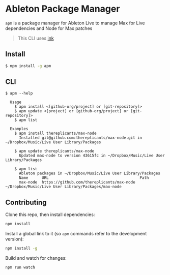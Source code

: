 # Ableton Package Manager

`apm` is a package manager for Ableton Live to manage Max for Live dependencies and Node for Max patches

> This CLI uses [ink](https://github.com/vadimdemedes/ink)

## Install

```sh
$ npm install -g apm
```

## CLI

```
$ apm --help

  Usage
    $ apm install <[github-org/project] or [git-repository]>
    $ apm update <[project] or [github-org/project] or [git-repository]>
    $ apm list

  Examples
    $ apm install thereplicants/max-node
      Installed git@github.com:thereplicants/max-node.git in ~/Dropbox/Music/Live User Library/Packages

    $ apm update thereplicants/max-node
      Updated max-node to version 43615fc in ~/Dropbox/Music/Live User Library/Packages

    $ apm list
      Ableton packages in ~/Dropbox/Music/Live User Library/Packages
      Name      URL                                        Path
      max-node  https://github.com/thereplicants/max-node  ~/Dropbox/Music/Live User Library/Packages/max-node

```

## Contributing

Clone this repo, then install dependencies:

```sh
npm install
```

Install a global link to it (so `apm` commands refer to the development version):

```sh
npm install -g
```

Build and watch for changes:

```sh
npm run watch
```
